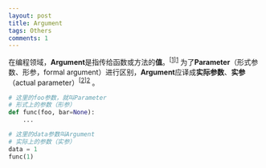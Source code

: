 ```yaml
---
layout: post
title: Argument
tags: Others
comments: 1
---
```


在编程领域，**Argument**是指传给函数或方法的**值**。<sup>[[1]][1]</sup> 为了**Parameter**（形式参数、形参，formal argument）进行区别，**Argument**应译成**实际参数**、**实参**（actual parameter）<sup>[[2]][2]</sup> 。

```python
# 这里的foo参数，就叫Parameter
# 形式上的参数（形参）
def func(foo, bar=None): 
    ...

# 这里的data参数叫Argument
# 实际上的参数（实参）
data = 1 
func(1)
```

[1]: https://docs.python.org/3.9/glossary.html  "Python文档"
[2]: https://en.wikipedia.org/wiki/Parameter_(computer_programming)  "英文维基 - Parameter (computer programming)"
